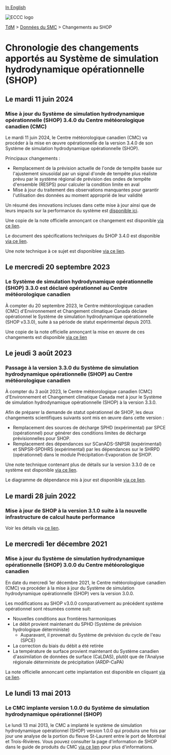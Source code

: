 [In English](changelog_ohps_en.md)

![ECCC logo](../../img_eccc-logo.png)

[TdM](../../readme_fr.md) > [Données du SMC](../readme_fr.md) > Changements au SHOP

# Chronologie des changements apportés au Système de simulation hydrodynamique opérationnelle (SHOP)

## Le mardi 11 juin 2024

### Mise à jour du Système de simulation hydrodynamique opérationnelle (SHOP) 3.4.0 du Centre météorologique canadien (CMC)

Le mardi 11 juin 2024, le Centre météorologique canadien (CMC) va procéder à la mise en œuvre opérationnelle de la version 3.4.0 de son Système de simulation hydrodynamique opérationnelle (SHOP).

Principaux changements :

*  Remplacement de la prévision actuelle de l'onde de tempête basée sur l'ajustement sinusoïdal par un signal d'onde de tempête plus réaliste prévu par le système régional de prévision des ondes de tempête d'ensemble (RESPS) pour calculer la condition limite en aval 
*  Mise à jour du traitement des observations manquantes pour garantir l'utilisation des données au moment approprié de leur validité

Un résumé des innovations incluses dans cette mise à jour ainsi que de leurs impacts sur la performance du système est [disponible ici](https://collaboration.cmc.ec.gc.ca/cmc/cmoi/product_guide/docs/fact_sheets/factsheet_shop-340_e.pdf).

Une copie de la note officielle annonçant ce changement est disponible [via ce lien](http://dd.meteo.gc.ca/doc/genots/2024/06/11/NOCN03_CWAO_262118___xxxxx).

Le document des spécifications techniques du SHOP 3.4.0 est disponible [via ce lien](https://collaboration.cmc.ec.gc.ca/cmc/cmoi/product_guide/docs/tech_specifications/tech_specifications_SHOP_3.4.0_f.pdf).

Une note technique à ce sujet est disponiblee [via ce lien](https://collaboration.cmc.ec.gc.ca/cmc/cmoi/product_guide/docs/tech_notes/technote_shop-340_f.pdf).

## Le mercredi 20 septembre 2023

### Le Système de simulation hydrodynamique opérationnelle (SHOP) 3.3.0 est déclaré opérationnel au Centre météorologique canadien

À compter du 20 septembre 2023, le Centre météorologique canadien (CMC) d'Environnement et Changement climatique Canada déclare opérationnel le Système de simulation hydrodynamique opérationnelle (SHOP v3.3.0), suite à sa période de statut expérimental depuis 2013.

Une copie de la note officielle annonçant la mise en œuvre de ces changements est disponible [via ce lien](https://dd.meteo.gc.ca/doc/genots/2023/09/19/NOCN03_CWAO_191340___27844)

## Le jeudi 3 août 2023

### Passage à la version 3.3.0 du Système de simulation hydrodynamique opérationnelle (SHOP) au Centre météorologique canadien

À compter du 3 août 2023, le Centre météorologique canadien (CMC) d'Environnement et Changement climatique Canada met à jour le Système de simulation hydrodynamique opérationnelle (SHOP) à la version 3.3.0.

Afin de préparer la demande de statut opérationnel de SHOP, les deux changements scientifiques suivants sont mis en œuvre dans cette version :

* Remplacement des sources de décharge SPHD (expérimental) par SPCE (opérationnel) pour générer des conditions limites de décharge prévisionnelles pour SHOP.
* Remplacement des dépendances sur SCanADS-SNPSR (expérimental) et SNPSR-SPDHRS (expérimental) par les dépendances sur le SHRPD (opérationnel) dans le module Précipitation-Evaporation de SHOP.

Une note technique contenant plus de détails sur la version 3.3.0 de ce système est disponible [via ce lien](https://collaboration.cmc.ec.gc.ca/cmc/cmoi/product_guide/docs/tech_notes/technote_shop-330_e.pdf).

Le diagramme de dépendance mis à jour est disponible [via ce lien](https://collaboration.cmc.ec.gc.ca/cmc/cmos/public_doc/msc-data/nwep-dependency-diagrams/system_NSRPS-OHPS_fr.svg).

## Le mardi 28 juin 2022

### Mise à jour de SHOP à la version 3.1.0 suite à la nouvelle infrastructure de calcul haute performance 

Voir les détails via [ce lien](../changelog_multisystems_fr.md).

## Le mercredi 1er décembre 2021

### Mise à jour du Système de simulation hydrodynamique opérationnelle (SHOP) 3.0.0 du Centre météorologique canadien

En date du mercredi 1er décembre 2021, le Centre météorologique canadien (CMC) va procéder à la mise à jour du Système de simulation hydrodynamique opérationnelle (SHOP) vers la version 3.0.0.

Les modifications au SHOP v3.0.0 comparativement au précédent système opérationnel sont résumées comme suit:

* Nouvelles conditions aux frontières harmoniques
* Le débit provient maintenant du SPHD (Système de prévision hydrologique déterministe)
   * Auparavant, il provenait du Système de prévision du cycle de l'eau (SPCE)
* La correction du biais du débit a été retirée
* La température de surface provient maintenant du Système canadien d'assimilation de données de surface (CaLDAS), plutôt que de l'Analyse régionale déterministe de précipitation (ARDP-CaPA)

La note officielle annoncant cette implantation est disponible en cliquant [via ce lien](https://dd.meteo.gc.ca/doc/genots/2021/11/26/NOCN03_CWAO_262118___50159).

## Le lundi 13 mai 2013

### Le CMC implante version 1.0.0 du Système de simulation hydrodynamique opérationnel (SHOP)

Le lundi 13 mai 2013, le CMC a implanté le système de simulation hydrodynamique opérationnel (SHOP) version 1.0.0 qui produira une fois par jour une analyse de la portion du fleuve St-Laurent entre le port de Montréal et Trois-Rivières. Vous pouvez consulter la page d'information de SHOP dans le guide de produits du CMC [via ce lien](https://collaboration.cmc.ec.gc.ca/cmc/CMOI/product_guide/submenus/shop_f.html) pour plus d'informations.
